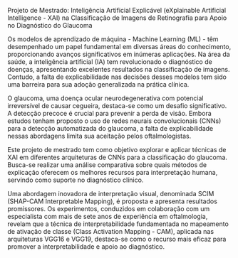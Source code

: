 Projeto de Mestrado: Inteligência Artificial Explicável (eXplainable Artificial Intelligence - XAI) na Classificação de Imagens de Retinografia para Apoio no Diagnóstico do Glaucoma

Os modelos de aprendizado de máquina - Machine Learning (ML) - têm desempenhado um papel fundamental em diversas áreas do conhecimento, proporcionando avanços significativos em inúmeras aplicações. Na área da saúde, a inteligência artificial (IA) tem revolucionado o diagnóstico de doenças, apresentando excelentes resultados na classificação de imagens. Contudo, a falta de explicabilidade nas decisões desses modelos tem sido uma barreira para sua adoção generalizada na prática clínica.

O glaucoma, uma doença ocular neurodegenerativa com potencial irreversível de causar cegueira, destaca-se como um desafio significativo. A detecção precoce é crucial para prevenir a perda de visão. Embora estudos tenham proposto o uso de redes neurais convolucionais (CNNs) para a detecção automatizada do glaucoma, a falta de explicabilidade nessas abordagens limita sua aceitação pelos oftalmologistas.

Este projeto de mestrado tem como objetivo explorar e aplicar técnicas de XAI em diferentes arquiteturas de CNNs para a classificação do glaucoma. Busca-se realizar uma análise comparativa sobre quais métodos de explicação oferecem os melhores recursos para interpretação humana, servindo como suporte no diagnóstico clínico.

Uma abordagem inovadora de interpretação visual, denominada SCIM (SHAP-CAM Interpretable Mapping), é proposta e apresenta resultados promissores. Os experimentos, conduzidos em colaboração com um especialista com mais de sete anos de experiência em oftalmologia, revelam que a técnica de interpretabilidade fundamentada no mapeamento de ativação de classe (Class Activation Mapping - CAM), aplicada nas arquiteturas VGG16 e VGG19, destaca-se como o recurso mais eficaz para promover a interpretabilidade e apoio ao diagnóstico.
